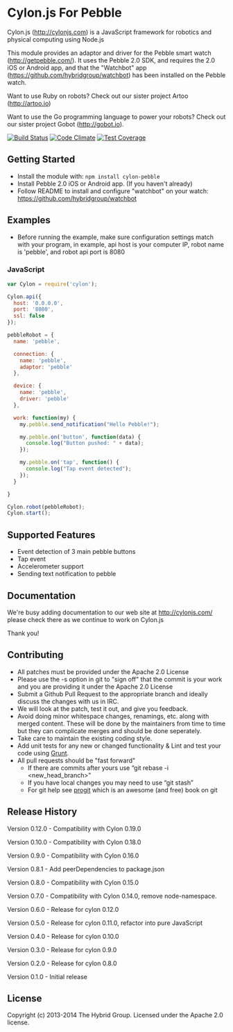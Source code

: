 # Cylon.js For Pebble

Cylon.js (http://cylonjs.com) is a JavaScript framework for robotics and physical computing using Node.js

This module provides an adaptor and driver for the Pebble smart watch (http://getpebble.com/). It uses the Pebble 2.0 SDK, and requires the 2.0 iOS or Android app, and that the "Watchbot" app (https://github.com/hybridgroup/watchbot) has been installed on the Pebble watch.

Want to use Ruby on robots? Check out our sister project Artoo (http://artoo.io)

Want to use the Go programming language to power your robots? Check out our sister project Gobot (http://gobot.io).

[![Build Status](https://secure.travis-ci.org/hybridgroup/cylon-pebble.png?branch=master)](http://travis-ci.org/hybridgroup/cylon-pebble) [![Code Climate](https://codeclimate.com/github/hybridgroup/cylon-pebble/badges/gpa.svg)](https://codeclimate.com/github/hybridgroup/cylon-pebble) [![Test Coverage](https://codeclimate.com/github/hybridgroup/cylon-pebble/badges/coverage.svg)](https://codeclimate.com/github/hybridgroup/cylon-pebble)

## Getting Started
* Install the module with: `npm install cylon-pebble`
* Install Pebble 2.0 iOS or Android app. (If you haven't already)
* Follow README to install and configure "watchbot" on your watch: https://github.com/hybridgroup/watchbot

## Examples

* Before running the example, make sure configuration settings match with your program,
in example, api host is your computer IP, robot name is 'pebble', and robot api port is 8080

### JavaScript

```javascript
var Cylon = require('cylon');

Cylon.api({
  host: '0.0.0.0',
  port: '8080',
  ssl: false
});

pebbleRobot = {
  name: 'pebble',

  connection: {
    name: 'pebble',
    adaptor: 'pebble'
  },

  device: {
    name: 'pebble',
    driver: 'pebble'
  },

  work: function(my) {
    my.pebble.send_notification("Hello Pebble!");

    my.pebble.on('button', function(data) {
      console.log("Button pushed: " + data);
    });

    my.pebble.on('tap', function() {
      console.log("Tap event detected");
    });
  }

}

Cylon.robot(pebbleRobot);
Cylon.start();
```

## Supported Features

* Event detection of 3 main pebble buttons
* Tap event
* Accelerometer support
* Sending text notification to pebble

## Documentation

We're busy adding documentation to our web site at http://cylonjs.com/ please check there as we continue to work on Cylon.js

Thank you!

## Contributing

* All patches must be provided under the Apache 2.0 License
* Please use the -s option in git to "sign off" that the commit is your work and you are providing it under the Apache 2.0 License
* Submit a Github Pull Request to the appropriate branch and ideally discuss the changes with us in IRC.
* We will look at the patch, test it out, and give you feedback.
* Avoid doing minor whitespace changes, renamings, etc. along with merged content. These will be done by the maintainers from time to time but they can complicate merges and should be done seperately.
* Take care to maintain the existing coding style.
* Add unit tests for any new or changed functionality & Lint and test your code using [Grunt](http://gruntjs.com/).
* All pull requests should be "fast forward"
  * If there are commits after yours use “git rebase -i <new_head_branch>”
  * If you have local changes you may need to use “git stash”
  * For git help see [progit](http://git-scm.com/book) which is an awesome (and free) book on git

## Release History

Version 0.12.0 - Compatibility with Cylon 0.19.0

Version 0.10.0 - Compatibility with Cylon 0.18.0

Version 0.9.0 - Compatibility with Cylon 0.16.0

Version 0.8.1 - Add peerDependencies to package.json

Version 0.8.0 - Compatibility with Cylon 0.15.0

Version 0.7.0 - Compatibility with Cylon 0.14.0, remove node-namespace.

Version 0.6.0 - Release for cylon 0.12.0

Version 0.5.0 - Release for cylon 0.11.0, refactor into pure JavaScript

Version 0.4.0 - Release for cylon 0.10.0

Version 0.3.0 - Release for cylon 0.9.0

Version 0.2.0 - Release for cylon 0.8.0

Version 0.1.0 - Initial release

## License
Copyright (c) 2013-2014 The Hybrid Group. Licensed under the Apache 2.0 license.
